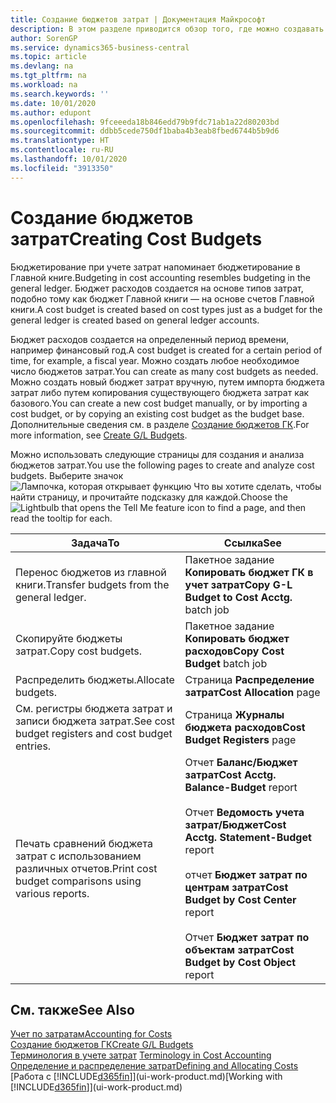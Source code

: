 ```yaml
---
title: Создание бюджетов затрат | Документация Майкрософт
description: В этом разделе приводится обзор того, где можно создавать и анализировать бюджеты затрат.
author: SorenGP
ms.service: dynamics365-business-central
ms.topic: article
ms.devlang: na
ms.tgt_pltfrm: na
ms.workload: na
ms.search.keywords: ''
ms.date: 10/01/2020
ms.author: edupont
ms.openlocfilehash: 9fceeeda18b846edd79b9fdc71ab1a22d80203bd
ms.sourcegitcommit: ddbb5cede750df1baba4b3eab8fbed6744b5b9d6
ms.translationtype: HT
ms.contentlocale: ru-RU
ms.lasthandoff: 10/01/2020
ms.locfileid: "3913350"
---
```

# <a name="creating-cost-budgets"></a><span data-ttu-id="15db0-103">Создание бюджетов затрат</span><span class="sxs-lookup"><span data-stu-id="15db0-103">Creating Cost Budgets</span></span>
<span data-ttu-id="15db0-104">Бюджетирование при учете затрат напоминает бюджетирование в Главной книге.</span><span class="sxs-lookup"><span data-stu-id="15db0-104">Budgeting in cost accounting resembles budgeting in the general ledger.</span></span> <span data-ttu-id="15db0-105">Бюджет расходов создается на основе типов затрат, подобно тому как бюджет Главной книги — на основе счетов Главной книги.</span><span class="sxs-lookup"><span data-stu-id="15db0-105">A cost budget is created based on cost types just as a budget for the general ledger is created based on general ledger accounts.</span></span>  

<span data-ttu-id="15db0-106">Бюджет расходов создается на определенный период времени, например финансовый год.</span><span class="sxs-lookup"><span data-stu-id="15db0-106">A cost budget is created for a certain period of time, for example, a fiscal year.</span></span> <span data-ttu-id="15db0-107">Можно создать любое необходимое число бюджетов затрат.</span><span class="sxs-lookup"><span data-stu-id="15db0-107">You can create as many cost budgets as needed.</span></span> <span data-ttu-id="15db0-108">Можно создать новый бюджет затрат вручную, путем импорта бюджета затрат либо путем копирования существующего бюджета затрат как базового.</span><span class="sxs-lookup"><span data-stu-id="15db0-108">You can create a new cost budget manually, or by importing a cost budget, or by copying an existing cost budget as the budget base.</span></span> <span data-ttu-id="15db0-109">Дополнительные сведения см. в разделе [Создание бюджетов ГК](finance-how-create-budgets.md).</span><span class="sxs-lookup"><span data-stu-id="15db0-109">For more information, see [Create G/L Budgets](finance-how-create-budgets.md).</span></span>

<span data-ttu-id="15db0-110">Можно использовать следующие страницы для создания и анализа бюджетов затрат.</span><span class="sxs-lookup"><span data-stu-id="15db0-110">You use the following pages to create and analyze cost budgets.</span></span> <span data-ttu-id="15db0-111">Выберите значок ![Лампочка, которая открывает функцию Что вы хотите сделать](media/ui-search/search_small.png "Что вы хотите сделать"), чтобы найти страницу, и прочитайте подсказку для каждой.</span><span class="sxs-lookup"><span data-stu-id="15db0-111">Choose the ![Lightbulb that opens the Tell Me feature](media/ui-search/search_small.png "Tell me what you want to do") icon to find a page, and then read the tooltip for each.</span></span>

|<span data-ttu-id="15db0-112">Задача</span><span class="sxs-lookup"><span data-stu-id="15db0-112">To</span></span>|<span data-ttu-id="15db0-113">Ссылка</span><span class="sxs-lookup"><span data-stu-id="15db0-113">See</span></span>|  
|--------|---------|  
|<span data-ttu-id="15db0-114">Перенос бюджетов из главной книги.</span><span class="sxs-lookup"><span data-stu-id="15db0-114">Transfer budgets from the general ledger.</span></span>|<span data-ttu-id="15db0-115">Пакетное задание **Копировать бюджет ГК в учет затрат**</span><span class="sxs-lookup"><span data-stu-id="15db0-115">**Copy G-L Budget to Cost Acctg.** batch job</span></span>|  
|<span data-ttu-id="15db0-116">Скопируйте бюджеты затрат.</span><span class="sxs-lookup"><span data-stu-id="15db0-116">Copy cost budgets.</span></span>|<span data-ttu-id="15db0-117">Пакетное задание **Копировать бюджет расходов**</span><span class="sxs-lookup"><span data-stu-id="15db0-117">**Copy Cost Budget** batch job</span></span>|  
|<span data-ttu-id="15db0-118">Распределить бюджеты.</span><span class="sxs-lookup"><span data-stu-id="15db0-118">Allocate budgets.</span></span>|<span data-ttu-id="15db0-119">Страница **Распределение затрат**</span><span class="sxs-lookup"><span data-stu-id="15db0-119">**Cost Allocation** page</span></span>|  
|<span data-ttu-id="15db0-120">См. регистры бюджета затрат и записи бюджета затрат.</span><span class="sxs-lookup"><span data-stu-id="15db0-120">See cost budget registers and cost budget entries.</span></span>|<span data-ttu-id="15db0-121">Страница **Журналы бюджета расходов**</span><span class="sxs-lookup"><span data-stu-id="15db0-121">**Cost Budget Registers** page</span></span>|  
|<span data-ttu-id="15db0-122">Печать сравнений бюджета затрат с использованием различных отчетов.</span><span class="sxs-lookup"><span data-stu-id="15db0-122">Print cost budget comparisons using various reports.</span></span>|<span data-ttu-id="15db0-123">Отчет **Баланс/Бюджет затрат**</span><span class="sxs-lookup"><span data-stu-id="15db0-123">**Cost Acctg. Balance-Budget** report</span></span><br /><br /> <span data-ttu-id="15db0-124">Отчет **Ведомость учета затрат/Бюджет**</span><span class="sxs-lookup"><span data-stu-id="15db0-124">**Cost Acctg. Statement-Budget** report</span></span><br /><br /> <span data-ttu-id="15db0-125">отчет **Бюджет затрат по центрам затрат**</span><span class="sxs-lookup"><span data-stu-id="15db0-125">**Cost Budget by Cost Center** report</span></span><br /><br /> <span data-ttu-id="15db0-126">Отчет **Бюджет затрат по объектам затрат**</span><span class="sxs-lookup"><span data-stu-id="15db0-126">**Cost Budget by Cost Object** report</span></span>|  

## <a name="see-also"></a><span data-ttu-id="15db0-127">См. также</span><span class="sxs-lookup"><span data-stu-id="15db0-127">See Also</span></span>  
[<span data-ttu-id="15db0-128">Учет по затратам</span><span class="sxs-lookup"><span data-stu-id="15db0-128">Accounting for Costs</span></span>](finance-manage-cost-accounting.md)  
[<span data-ttu-id="15db0-129">Создание бюджетов ГК</span><span class="sxs-lookup"><span data-stu-id="15db0-129">Create G/L Budgets</span></span>](finance-how-create-budgets.md)  
<span data-ttu-id="15db0-130">[Терминология в учете затрат](finance-terminology-in-cost-accounting.md) </span><span class="sxs-lookup"><span data-stu-id="15db0-130">[Terminology in Cost Accounting](finance-terminology-in-cost-accounting.md) </span></span>  
[<span data-ttu-id="15db0-131">Определение и распределение затрат</span><span class="sxs-lookup"><span data-stu-id="15db0-131">Defining and Allocating Costs</span></span>](finance-define-and-allocate-costs.md)  
<span data-ttu-id="15db0-132">[Работа с [!INCLUDE[d365fin](includes/d365fin_md.md)]](ui-work-product.md)</span><span class="sxs-lookup"><span data-stu-id="15db0-132">[Working with [!INCLUDE[d365fin](includes/d365fin_md.md)]](ui-work-product.md)</span></span>
